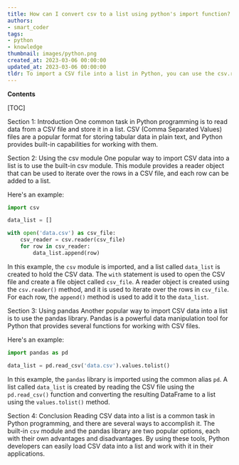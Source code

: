 ```yaml
---
title: How can I convert csv to a list using python's import function?
authors:
- smart_coder
tags:
- python
- knowledge
thumbnail: images/python.png
created_at: 2023-03-06 00:00:00
updated_at: 2023-03-06 00:00:00
tldr: To import a CSV file into a list in Python, you can use the csv.reader function.
---
```


**Contents**

[TOC]

Section 1: Introduction
One common task in Python programming is to read data from a CSV file and store it in a list. CSV (Comma Separated Values) files are a popular format for storing tabular data in plain text, and Python provides built-in capabilities for working with them.

Section 2: Using the csv module
One popular way to import CSV data into a list is to use the built-in csv module. This module provides a reader object that can be used to iterate over the rows in a CSV file, and each row can be added to a list.

Here's an example:

```python
import csv

data_list = []

with open('data.csv') as csv_file:
    csv_reader = csv.reader(csv_file)
    for row in csv_reader:
        data_list.append(row)
```

In this example, the `csv` module is imported, and a list called `data_list` is created to hold the CSV data. The `with` statement is used to open the CSV file and create a file object called `csv_file`. A reader object is created using the `csv.reader()` method, and it is used to iterate over the rows in `csv_file`. For each row, the `append()` method is used to add it to the `data_list`.

Section 3: Using pandas
Another popular way to import CSV data into a list is to use the pandas library. Pandas is a powerful data manipulation tool for Python that provides several functions for working with CSV files.

Here's an example:

```python
import pandas as pd

data_list = pd.read_csv('data.csv').values.tolist()
```

In this example, the `pandas` library is imported using the common alias `pd`. A list called `data_list` is created by reading the CSV file using the `pd.read_csv()` function and converting the resulting DataFrame to a list using the `values.tolist()` method.

Section 4: Conclusion
Reading CSV data into a list is a common task in Python programming, and there are several ways to accomplish it. The built-in `csv` module and the pandas library are two popular options, each with their own advantages and disadvantages. By using these tools, Python developers can easily load CSV data into a list and work with it in their applications.
